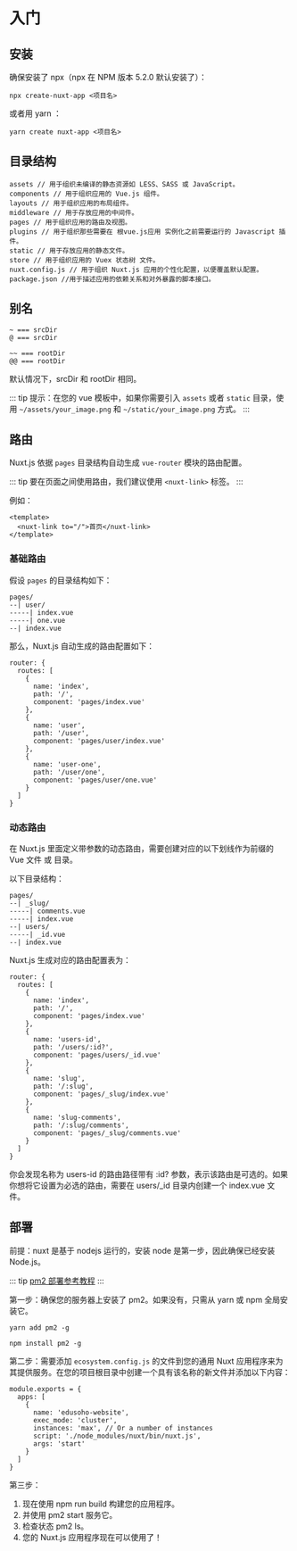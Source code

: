 # 入门

## 安装

确保安装了 npx（npx 在 NPM 版本 5.2.0 默认安装了）：

``` shell:no-line-numbers
npx create-nuxt-app <项目名>
```

或者用 yarn ：<Badge text="推荐" />

``` shell:no-line-numbers
yarn create nuxt-app <项目名>
```

## 目录结构

``` js:no-line-numbers
assets // 用于组织未编译的静态资源如 LESS、SASS 或 JavaScript。
components // 用于组织应用的 Vue.js 组件。
layouts // 用于组织应用的布局组件。
middleware // 用于存放应用的中间件。
pages // 用于组织应用的路由及视图。
plugins // 用于组织那些需要在 根vue.js应用 实例化之前需要运行的 Javascript 插件。
static // 用于存放应用的静态文件。
store // 用于组织应用的 Vuex 状态树 文件。
nuxt.config.js // 用于组织 Nuxt.js 应用的个性化配置，以便覆盖默认配置。
package.json //用于描述应用的依赖关系和对外暴露的脚本接口。
```

## 别名

``` js:no-line-numbers
~ === srcDir
@ === srcDir

~~ === rootDir
@@ === rootDir
```

默认情况下，srcDir 和 rootDir 相同。

::: tip
提示：在您的 vue 模板中，如果你需要引入 `assets` 或者 `static` 目录，使用 `~/assets/your_image.png` 和 `~/static/your_image.png` 方式。
:::

## 路由

Nuxt.js 依据 `pages` 目录结构自动生成 `vue-router` 模块的路由配置。

::: tip
要在页面之间使用路由，我们建议使用 `<nuxt-link>` 标签。
:::

例如：

``` vue:no-line-numbers
<template>
  <nuxt-link to="/">首页</nuxt-link>
</template>
```

### 基础路由

假设 `pages` 的目录结构如下：

``` md:no-line-numbers
pages/
--| user/
-----| index.vue
-----| one.vue
--| index.vue
```

那么，Nuxt.js 自动生成的路由配置如下：

``` js:no-line-numbers
router: {
  routes: [
    {
      name: 'index',
      path: '/',
      component: 'pages/index.vue'
    },
    {
      name: 'user',
      path: '/user',
      component: 'pages/user/index.vue'
    },
    {
      name: 'user-one',
      path: '/user/one',
      component: 'pages/user/one.vue'
    }
  ]
}
```

### 动态路由

在 Nuxt.js 里面定义带参数的动态路由，需要创建对应的以下划线作为前缀的 Vue 文件 或 目录。

以下目录结构：

``` md:no-line-numbers
pages/
--| _slug/
-----| comments.vue
-----| index.vue
--| users/
-----| _id.vue
--| index.vue
```

Nuxt.js 生成对应的路由配置表为：

``` js:no-line-numbers
router: {
  routes: [
    {
      name: 'index',
      path: '/',
      component: 'pages/index.vue'
    },
    {
      name: 'users-id',
      path: '/users/:id?',
      component: 'pages/users/_id.vue'
    },
    {
      name: 'slug',
      path: '/:slug',
      component: 'pages/_slug/index.vue'
    },
    {
      name: 'slug-comments',
      path: '/:slug/comments',
      component: 'pages/_slug/comments.vue'
    }
  ]
}
```

你会发现名称为 users-id 的路由路径带有 :id? 参数，表示该路由是可选的。如果你想将它设置为必选的路由，需要在 users/_id 目录内创建一个 index.vue 文件。

## 部署

前提：nuxt 是基于 nodejs 运行的，安装 node 是第一步，因此确保已经安装 Node.js。

::: tip
[pm2 部署参考教程](https://www.nuxtjs.cn/faq/deployment-pm2)
:::

第一步：确保您的服务器上安装了 pm2。如果没有，只需从 yarn 或 npm 全局安装它。

``` shell:no-line-numbers
yarn add pm2 -g

npm install pm2 -g
```

第二步：需要添加  `ecosystem.config.js` 的文件到您的通用 Nuxt 应用程序来为其提供服务。在您的项目根目录中创建一个具有该名称的新文件并添加以下内容：

``` js:no-line-numbers
module.exports = {
  apps: [
    {
      name: 'edusoho-website',
      exec_mode: 'cluster',
      instances: 'max', // Or a number of instances
      script: './node_modules/nuxt/bin/nuxt.js',
      args: 'start'
    }
  ]
}
```

第三步：
1. 现在使用 npm run build 构建您的应用程序。 
2. 并使用 pm2 start 服务它。 
3. 检查状态 pm2 ls。 
4. 您的 Nuxt.js 应用程序现在可以使用了！
